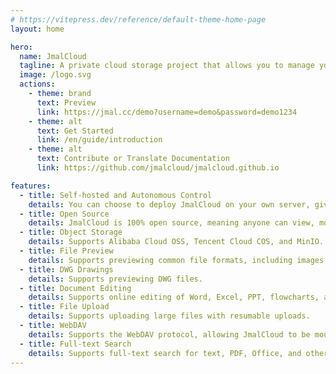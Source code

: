 ```yaml
---
# https://vitepress.dev/reference/default-theme-home-page
layout: home

hero:
  name: JmalCloud
  tagline: A private cloud storage project that allows you to manage your cloud files simply and securely.
  image: /logo.svg
  actions:
    - theme: brand
      text: Preview
      link: https://jmal.cc/demo?username=demo&password=demo1234
    - theme: alt
      text: Get Started
      link: /en/guide/introduction
    - theme: alt
      text: Contribute or Translate Documentation
      link: https://github.com/jmalcloud/jmalcloud.github.io

features:
  - title: Self-hosted and Autonomous Control
    details: You can choose to deploy JmalCloud on your own server, giving you complete control over your data and privacy.
  - title: Open Source
    details: JmalCloud is 100% open source, meaning anyone can view, modify, and share its source code.
  - title: Object Storage
    details: Supports Alibaba Cloud OSS, Tencent Cloud COS, and MinIO.
  - title: File Preview
    details: Supports previewing common file formats, including images, audio, video, documents, and more.
  - title: DWG Drawings
    details: Supports previewing DWG files.
  - title: Document Editing
    details: Supports online editing of Word, Excel, PPT, flowcharts, and mind maps.
  - title: File Upload
    details: Supports uploading large files with resumable uploads.
  - title: WebDAV
    details: Supports the WebDAV protocol, allowing JmalCloud to be mounted as a local disk.
  - title: Full-text Search
    details: Supports full-text search for text, PDF, Office, and other files.
---
```

